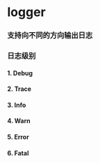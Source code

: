 # logger

### 支持向不同的方向输出日志


### 日志级别
#### 1. Debug
#### 2. Trace
#### 3. Info
#### 4. Warn
#### 5. Error
#### 6. Fatal
